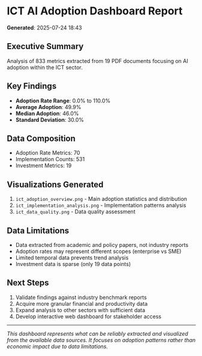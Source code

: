 # ICT AI Adoption Dashboard Report
**Generated**: 2025-07-24 18:43

## Executive Summary
Analysis of 833 metrics extracted from 19 PDF documents focusing on AI adoption within the ICT sector.

## Key Findings

- **Adoption Rate Range**: 0.0% to 110.0%
- **Average Adoption**: 49.9%
- **Median Adoption**: 46.0%
- **Standard Deviation**: 30.0%

## Data Composition
- Adoption Rate Metrics: 70
- Implementation Counts: 531
- Investment Metrics: 19

## Visualizations Generated
1. `ict_adoption_overview.png` - Main adoption statistics and distribution
2. `ict_implementation_analysis.png` - Implementation patterns analysis
3. `ict_data_quality.png` - Data quality assessment

## Data Limitations

- Data extracted from academic and policy papers, not industry reports
- Adoption rates may represent different scopes (enterprise vs SME)
- Limited temporal data prevents trend analysis
- Investment data is sparse (only 19 data points)

## Next Steps
1. Validate findings against industry benchmark reports
2. Acquire more granular financial and productivity data
3. Expand analysis to other sectors with sufficient data
4. Develop interactive web dashboard for stakeholder access

---
*This dashboard represents what can be reliably extracted and visualized from the available data sources. It focuses on adoption patterns rather than economic impact due to data limitations.*